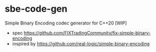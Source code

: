 # sbe-code-gen

Simple Binary Encoding codec generator for C++20 [WIP]

* spec https://github.com/FIXTradingCommunity/fix-simple-binary-encoding
* inspired by https://github.com/real-logic/simple-binary-encoding
